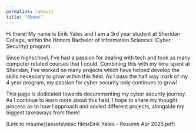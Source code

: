 ```yaml
---
permalink: /about/
title: "About"
---
```


Hi there! My name is Eirik Yates and I am a 3rd year student at Sheridan College, within the Honors Bachelor of Information Sciences (Cyber Security) program.

Since highschool, I've had a passion for dealing with tech and took as many computer related courses that I could. Combining this with my time spent at Sheridan, I've worked on many projects which have helped develop the skills necessary to grow within this field. As I pass the half way mark of my 4 year program, my passion for cyber security only continues to grow!

This page is dedicated towards docummenting my cyber security journey. As I continue to learn more about this field, I hope to share my thought process as to how I approach and sovled different projects, alongside my biggest takeaways from them!

[Link to resume](assets\misc files\Eirik Yates - Resume Apr 2025.pdf)
